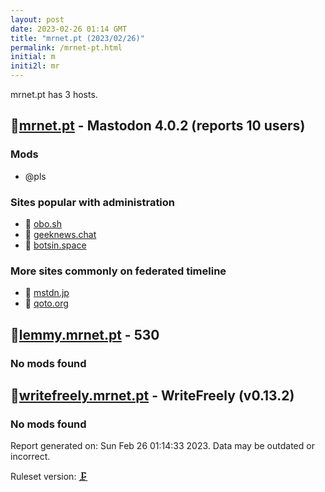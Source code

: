 ```yaml
---
layout: post
date: 2023-02-26 01:14 GMT
title: "mrnet.pt (2023/02/26)"
permalink: /mrnet-pt.html
initial: m
initi2l: mr
---
```


mrnet.pt has 3 hosts.

## 🧸[mrnet.pt](https://mrnet.pt) - Mastodon 4.0.2 (reports 10 users)

### Mods
 * @pls

### Sites popular with administration

* 🧸 [obo.sh](/obo-sh.html)
* 💉 [geeknews.chat](/geeknews-chat.html)
* 🐘 [botsin.space](/botsin-space.html)

### More sites commonly on federated timeline

* 🧸 [mstdn.jp](/mstdn-jp.html)
* 🦝 [qoto.org](/qoto-org.html)

## 🧸[lemmy.mrnet.pt](https://lemmy.mrnet.pt) - 530

### No mods found

## 🧸[writefreely.mrnet.pt](https://writefreely.mrnet.pt) - WriteFreely (v0.13.2)

### No mods found

Report generated on: Sun Feb 26 01:14:33 2023. Data may be outdated or incorrect.

Ruleset version: [🗜](/version-clamp)
